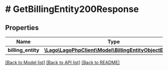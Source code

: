 # # GetBillingEntity200Response

## Properties

Name | Type | Description | Notes
------------ | ------------- | ------------- | -------------
**billing_entity** | [**\Lago\LagoPhpClient\Model\BillingEntityObjectExtended**](BillingEntityObjectExtended.md) |  |

[[Back to Model list]](../../README.md#models) [[Back to API list]](../../README.md#endpoints) [[Back to README]](../../README.md)
